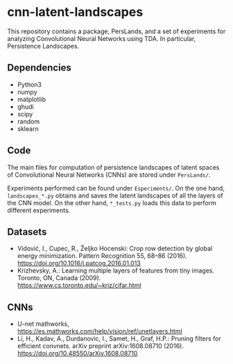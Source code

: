 # cnn-latent-landscapes

This repository contains a package, PersLands, and a set of experiments for analyzing Convolutional Neural Networks using TDA. In particular, Persistence Landscapes.

## Dependencies

- Python3
- numpy
- matplotlib
- ghudi
- scipy
- random
- sklearn

## Code
The main files for computation of persistence landscapes of latent spaces of Convolutional Neural Networks (CNNs) are stored under `PersLands/`.

Experiments performed can be found under `Esperiments/`. On the one hand, `landscapes_*.py` obtains and saves the latent landscapes of all the layers of the CNN model. On the other hand, `*_tests.py` loads this data to perform different experiments.

## Datasets
- Vidović, I., Cupec, R., Željko Hocenski: Crop row detection by global energy minimization. Pattern Recognition 55, 68–86 (2016). https://doi.org/10.1016/j.patcog.2016.01.013
- Krizhevsky, A.: Learning multiple layers of features from tiny images. Toronto, ON, Canada (2009). https://www.cs.toronto.edu/~kriz/cifar.html

## CNNs
- U-net mathworks, https://es.mathworks.com/help/vision/ref/unetlayers.html
- Li, H., Kadav, A., Durdanovic, I., Samet, H., Graf, H.P.: Pruning filters for efficient convnets. arXiv preprint arXiv:1608.08710 (2016). https://doi.org/10.48550/arXiv.1608.08710
